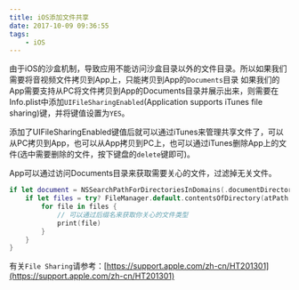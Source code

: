 ```yaml
---
title: iOS添加文件共享
date: 2017-10-09 09:36:55
tags:
	- iOS
---
```


由于iOS的沙盒机制，导致应用不能访问沙盒目录以外的文件目录。所以如果我们需要将音视频文件拷贝到App上，只能拷贝到App的`Documents`目录
如果我们的App需要支持从PC将文件拷贝到App的Documents目录并展示出来，则需要在Info.plist中添加`UIFileSharingEnabled`(Application supports iTunes file sharing)键，并将键值设置为`YES`。

添加了UIFileSharingEnabled键值后就可以通过iTunes来管理共享文件了，可以从PC拷贝到App，也可以从App拷贝到PC上，也可以通过iTunes删除App上的文件(选中需要删除的文件，按下键盘的`delete`键即可)。

App可以通过访问Documents目录来获取需要关心的文件，过滤掉无关文件。
```Swift
if let document = NSSearchPathForDirectoriesInDomains(.documentDirectory, .userDomainMask, true).first {
    if let files = try? FileManager.default.contentsOfDirectory(atPath: document) {
        for file in files {
            // 可以通过后缀名来获取你关心的文件类型
            print(file)
        }
    }
}
```

有关`File Sharing`请参考：[https://support.apple.com/zh-cn/HT201301](https://support.apple.com/zh-cn/HT201301)
